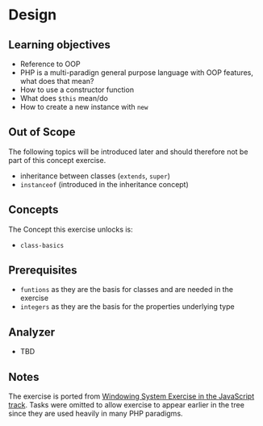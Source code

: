 # Design

## Learning objectives

- Reference to OOP
- PHP is a multi-paradign general purpose language with OOP features, what does that mean?
- How to use a constructor function 
- What does `$this` mean/do
- How to create a new instance with `new`

## Out of Scope

The following topics will be introduced later and should therefore not be part of this concept exercise.

- inheritance between classes (`extends`, `super`)
- `instanceof` (introduced in the inheritance concept)

## Concepts

The Concept this exercise unlocks is:

- `class-basics`

## Prerequisites

- `funtions` as they are the basis for classes and are needed in the exercise
- `integers` as they are the basis for the properties underlying type

## Analyzer

- TBD

## Notes

The exercise is ported from [Windowing System Exercise in the JavaScript track][js-windowing-system].
Tasks were omitted to allow exercise to appear earlier in the tree since they are used heavily in many PHP paradigms.

[js-windowing-system]: https://github.com/exercism/javascript/blob/main/exercises/concept/windowing-system/.docs/instructions.md
